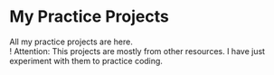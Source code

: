 # My Practice Projects

All my practice projects are here.
<br>
! Attention: This projects are mostly from other resources. I have just experiment with them to practice coding.